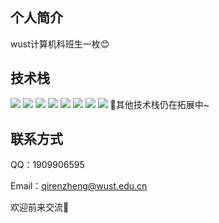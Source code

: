 ## 个人简介
  wust计算机科班生一枚😊
## 技术栈
<img src="https://img.shields.io/badge/-Java-007396?style=flat-square&logo=java&logoColor=white" />
<img src="https://img.shields.io/badge/-Maven-C71A36?style=flat-square&logo=apache-maven&logoColor=white" />
<img src="https://img.shields.io/badge/-Spring%20Boot-6DB33F?style=flat-square&logo=spring-boot&logoColor=white" />
<img src="https://img.shields.io/badge/-MyBatis-DC382D?style=flat-square&logo=mybatis&logoColor=white" />
<img src="https://img.shields.io/badge/-MySQL-4479A1?style=flat-square&logo=mysql&logoColor=white" />
<img src="https://img.shields.io/badge/-Redis-DC382D?style=flat-square&logo=redis&logoColor=white" />
<img src="https://img.shields.io/badge/-Git-F05032?style=flat-square&logo=git&logoColor=white" />
<img src="https://img.shields.io/badge/-Linux-FCC624?style=flat-square&logo=linux&logoColor=black" />
🎇其他技术栈仍在拓展中~

## 联系方式
  QQ：1909906595
  
  Email：qirenzheng@wust.edu.cn
 
  欢迎前来交流🎉






